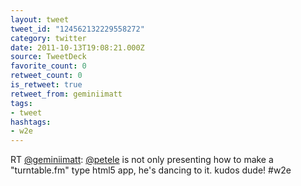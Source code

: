 ```yaml
---
layout: tweet
tweet_id: "124562132229558272"
category: twitter
date: 2011-10-13T19:08:21.000Z
source: TweetDeck
favorite_count: 0
retweet_count: 0
is_retweet: true
retweet_from: geminiimatt
tags:
- tweet
hashtags:
- w2e
---
```


RT [@geminiimatt](https://twitter.com/@geminiimatt): [@petele](https://twitter.com/@petele) is not only presenting how to make a "turntable.fm" type html5 app, he's dancing to it. kudos dude! #w2e
